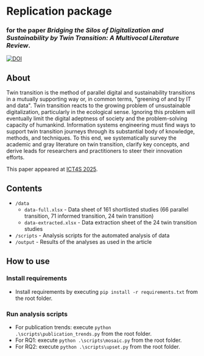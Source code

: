 # Replication package

### for the paper _Bridging the Silos of Digitalization and Sustainability by Twin Transition: A Multivocal Literature Review_.

[![DOI](https://zenodo.org/badge/DOI/10.5281/zenodo.15258629.svg)](https://doi.org/10.5281/zenodo.15258629)

## About
Twin transition is the method of parallel digital and sustainability transitions in a mutually supporting way or, in common terms, "greening of and by IT and data". Twin transition reacts to the growing problem of unsustainable digitalization, particularly in the ecological sense. Ignoring this problem will eventually limit the digital adeptness of society and the problem-solving capacity of humankind. Information systems engineering must find ways to support twin transition journeys through its substantial body of knowledge, methods, and techniques. To this end, we systematically survey the academic and gray literature on twin transition, clarify key concepts, and derive leads for researchers and practitioners to steer their innovation efforts.

This paper appeared at [ICT4S 2025](https://conf.researchr.org/home/ict4s-2025).

## Contents

- `/data`
  - `data-full.xlsx` - Data sheet of 161 shortlisted studies (66 parallel transition, 71 informed transition, 24 twin transition)
  - `data-extracted.xlsx` - Data extraction sheet of the 24 twin transition studies
- `/scripts` - Analysis scripts for the automated analysis of data
- `/output` - Results of the analyses as used in the article

## How to use

### Install requirements
- Install requirements by executing `pip install -r requirements.txt` from the root folder.

### Run analysis scripts
- For publication trends: execute `python .\scripts\publication_trends.py` from the root folder.
- For RQ1: execute `python .\scripts\mosaic.py` from the root folder.
- For RQ2: execute `python .\scripts\upset.py` from the root folder.
